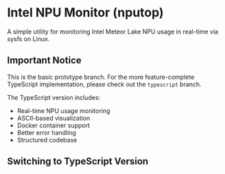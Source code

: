 # Intel NPU Monitor (nputop)

A simple utility for monitoring Intel Meteor Lake NPU usage in real-time via sysfs on Linux.

## Important Notice

This is the basic prototype branch. For the more feature-complete TypeScript implementation, please check out the `typescript` branch.

The TypeScript version includes:
- Real-time NPU usage monitoring
- ASCII-based visualization
- Docker container support
- Better error handling
- Structured codebase

## Switching to TypeScript Version
